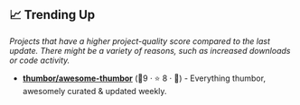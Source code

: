 ## 📈 Trending Up

_Projects that have a higher project-quality score compared to the last update. There might be a variety of reasons, such as increased downloads or code activity._

- <b><a href="https://github.com/thumbor/awesome-thumbor">thumbor/awesome-thumbor</a></b> (🥇9 ·  ⭐ 8 · 🐣) - Everything thumbor, awesomely curated & updated weekly.

